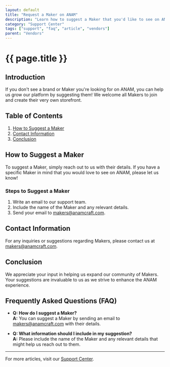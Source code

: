 ```yaml
---
layout: default
title: "Request a Maker on ANAM"
description: "Learn how to suggest a Maker that you'd like to see on ANAM."
category: "Support Center"
tags: ["support", "faq", "article", "vendors"]
parent: "Vendors"
---
```


# {{ page.title }}

## Introduction

If you don't see a brand or Maker you're looking for on ANAM, you can help us grow our platform by suggesting them! We welcome all Makers to join and create their very own storefront.

## Table of Contents
1. [How to Suggest a Maker](#how-to-suggest-a-maker)
2. [Contact Information](#contact-information)
3. [Conclusion](#conclusion)

## How to Suggest a Maker

To suggest a Maker, simply reach out to us with their details. If you have a specific Maker in mind that you would love to see on ANAM, please let us know!

### Steps to Suggest a Maker

1. Write an email to our support team.
2. Include the name of the Maker and any relevant details.
3. Send your email to [makers@anamcraft.com](mailto:makers@anamcraft.com).

## Contact Information

For any inquiries or suggestions regarding Makers, please contact us at [makers@anamcraft.com](mailto:makers@anamcraft.com).

## Conclusion

We appreciate your input in helping us expand our community of Makers. Your suggestions are invaluable to us as we strive to enhance the ANAM experience.

## Frequently Asked Questions (FAQ)

- **Q: How do I suggest a Maker?**  
  **A:** You can suggest a Maker by sending an email to [makers@anamcraft.com](mailto:makers@anamcraft.com) with their details.

- **Q: What information should I include in my suggestion?**  
  **A:** Please include the name of the Maker and any relevant details that might help us reach out to them.

---

For more articles, visit our [Support Center](https://support.anamcraft.com).